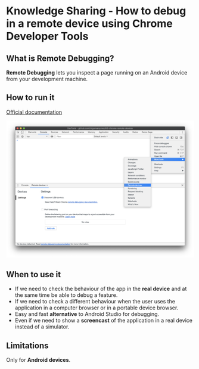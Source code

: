 # Knowledge Sharing - How to debug in a remote device using Chrome Developer Tools

## What is Remote Debugging?

**Remote Debugging** lets you inspect a page running on an Android device from your development machine.

## How to run it

[Official documentation](https://developers.google.com/web/tools/chrome-devtools/remote-debugging/)

![Open 'Remote Devices' tab](./resources/how-to-open-remote-devices.png?raw=true)

## When to use it

- If we need to check the behaviour of the app in the **real device** and at the same time be able to debug a feature.
- If we need to check a different behaviour when the user uses the application in a computer browser or in a portable device browser.
- Easy and fast **alternative** to Android Studio for debugging.
- Even if we need to show a **screencast** of the application in a real device instead of a simulator.

## Limitations

Only for **Android devices**.
